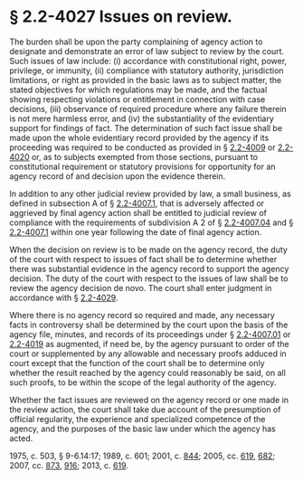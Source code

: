 # § 2.2-4027 Issues on review.

<p>The burden shall be upon the party complaining of agency action to designate and demonstrate an error of law subject to review by the court. Such issues of law include: (i) accordance with constitutional right, power, privilege, or immunity, (ii) compliance with statutory authority, jurisdiction limitations, or right as provided in the basic laws as to subject matter, the stated objectives for which regulations may be made, and the factual showing respecting violations or entitlement in connection with case decisions, (iii) observance of required procedure where any failure therein is not mere harmless error, and (iv) the substantiality of the evidentiary support for findings of fact. The determination of such fact issue shall be made upon the whole evidentiary record provided by the agency if its proceeding was required to be conducted as provided in § <a href='http://law.lis.virginia.gov/vacode/2.2-4009/'>2.2-4009</a> or <a href='http://law.lis.virginia.gov/vacode/2.2-4020/'>2.2-4020</a> or, as to subjects exempted from those sections, pursuant to constitutional requirement or statutory provisions for opportunity for an agency record of and decision upon the evidence therein.</p><p>In addition to any other judicial review provided by law, a small business, as defined in subsection A of § <a href='http://law.lis.virginia.gov/vacode/2.2-4007.1/'>2.2-4007.1</a>, that is adversely affected or aggrieved by final agency action shall be entitled to judicial review of compliance with the requirements of subdivision A 2 of § <a href='http://law.lis.virginia.gov/vacode/2.2-4007.04/'>2.2-4007.04</a> and § <a href='http://law.lis.virginia.gov/vacode/2.2-4007.1/'>2.2-4007.1</a> within one year following the date of final agency action.</p><p>When the decision on review is to be made on the agency record, the duty of the court with respect to issues of fact shall be to determine whether there was substantial evidence in the agency record to support the agency decision. The duty of the court with respect to the issues of law shall be to review the agency decision de novo. The court shall enter judgment in accordance with § <a href='http://law.lis.virginia.gov/vacode/2.2-4029/'>2.2-4029</a>.</p><p>Where there is no agency record so required and made, any necessary facts in controversy shall be determined by the court upon the basis of the agency file, minutes, and records of its proceedings under § <a href='http://law.lis.virginia.gov/vacode/2.2-4007.01/'>2.2-4007.01</a> or <a href='http://law.lis.virginia.gov/vacode/2.2-4019/'>2.2-4019</a> as augmented, if need be, by the agency pursuant to order of the court or supplemented by any allowable and necessary proofs adduced in court except that the function of the court shall be to determine only whether the result reached by the agency could reasonably be said, on all such proofs, to be within the scope of the legal authority of the agency.</p><p>Whether the fact issues are reviewed on the agency record or one made in the review action, the court shall take due account of the presumption of official regularity, the experience and specialized competence of the agency, and the purposes of the basic law under which the agency has acted.</p><p>1975, c. 503, § 9-6.14:17; 1989, c. 601; 2001, c. <a href='http://lis.virginia.gov/cgi-bin/legp604.exe?011+ful+CHAP0844'>844</a>; 2005, cc. <a href='http://lis.virginia.gov/cgi-bin/legp604.exe?051+ful+CHAP0619'>619</a>, <a href='http://lis.virginia.gov/cgi-bin/legp604.exe?051+ful+CHAP0682'>682</a>; 2007, cc. <a href='http://lis.virginia.gov/cgi-bin/legp604.exe?071+ful+CHAP0873'>873</a>, <a href='http://lis.virginia.gov/cgi-bin/legp604.exe?071+ful+CHAP0916'>916</a>; 2013, c. <a href='http://lis.virginia.gov/cgi-bin/legp604.exe?131+ful+CHAP0619'>619</a>.</p>